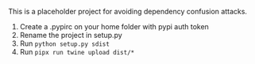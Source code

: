 This is a placeholder project for avoiding dependency confusion attacks.

1. Create a .pypirc on your home folder with pypi auth token
2. Rename the project in setup.py
3. Run `python setup.py sdist`
4. Run `pipx run twine upload dist/*`